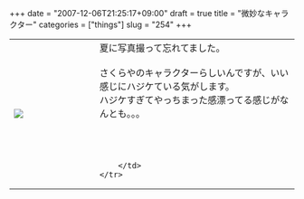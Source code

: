 +++
date = "2007-12-06T21:25:17+09:00"
draft = true
title = "微妙なキャラクター"
categories = ["things"]
slug = "254"
+++

<table width="100%">
	<tr>
		<td width="30%" valign="middle">
			<a rel="lightbox" href="https://keruru.net/images/4757ea2d5ec93-070805-171234.jpg"><img src="https://keruru.net/images/4757ea2d5ec93-thumb_070805-171234.jpg" border="0" /></a>
		</td>
		<td width="70%" valign="middle">
			夏に写真撮って忘れてました。<br />
<br />
さくらやのキャラクターらしいんですが、いい感じにハジケている気がします。<br />
ハジケすぎてやっちまった感漂ってる感じがなんとも。。。<br />
<br />
<br />
<br />

		</td>
	</tr>
</table>
